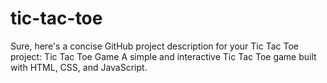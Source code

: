 # tic-tac-toe
 Sure, here's a concise GitHub project description for your Tic Tac Toe project:  Tic Tac Toe Game A simple and interactive Tic Tac Toe game built with HTML, CSS, and JavaScript.

